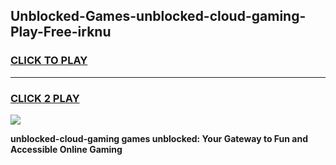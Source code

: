 
## Unblocked-Games-unblocked-cloud-gaming-Play-Free-irknu
<h3>
<a href="https://premium76.site?title=unblocked-cloud-gaming&ref=21A">CLICK TO PLAY</a></h3>
<hr>

<h3>
<a href="https://premium76.site?title=unblocked-cloud-gaming&ref=21A">CLICK 2 PLAY</a>
  
</h3>

<a href="https://premium76.site?title=unblocked-cloud-gaming&ref=21A"><img src="https://clearcache.store/games.png"></a>


**unblocked-cloud-gaming games unblocked: Your Gateway to Fun and Accessible Online Gaming**
